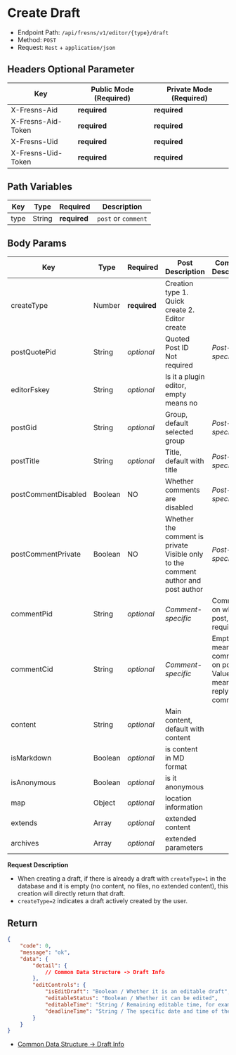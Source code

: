 # Create Draft

- Endpoint Path: `/api/fresns/v1/editor/{type}/draft`
- Method: `POST`
- Request: `Rest` + `application/json`

## Headers Optional Parameter

| Key | Public Mode (Required) | Private Mode (Required) |
| --- | --- | --- |
| X-Fresns-Aid | **required** | **required** |
| X-Fresns-Aid-Token | **required** | **required** |
| X-Fresns-Uid | **required** | **required** |
| X-Fresns-Uid-Token | **required** | **required** |

## Path Variables

| Key | Type | Required | Description |
| --- | --- | --- | --- |
| type | String | **required** | `post` or `comment` |

## Body Params

| Key | Type | Required | **Post** Description | **Comment** Description |
| --- | --- | --- | --- | --- |
| createType | Number | **required** | Creation type 1. Quick create 2. Editor create |  |
| postQuotePid | String | *optional* | Quoted Post ID<br>Not required | *Post-specific* |
| editorFskey | String | *optional* | Is it a plugin editor, empty means no |  |
| postGid | String | *optional* | Group, default selected group | *Post-specific* |
| postTitle | String | *optional* | Title, default with title | *Post-specific* |
| postCommentDisabled | Boolean | NO | Whether comments are disabled | *Post-specific* |
| postCommentPrivate  | Boolean | NO | Whether the comment is private<br>Visible only to the comment author and post author | *Post-specific* |
| commentPid | String | *optional* | *Comment-specific* | Comment on which post, required |
| commentCid | String | *optional* | *Comment-specific* | Empty means comment on post<br>Value means reply to this comment |
| content | String | *optional* | Main content, default with content |  |
| isMarkdown | Boolean | *optional* | is content in MD format |  |
| isAnonymous | Boolean | *optional* | is it anonymous |  |
| map | Object | *optional* | location information |  |
| extends | Array | *optional* | extended content |  |
| archives | Array | *optional* | extended parameters |

**Request Description**

- When creating a draft, if there is already a draft with `createType=1` in the database and it is empty (no content, no files, no extended content), this creation will directly return that draft.
- `createType=2` indicates a draft actively created by the user.

## Return

```json
{
    "code": 0,
    "message": "ok",
    "data": {
        "detail": {
            // Common Data Structure -> Draft Info
        },
        "editControls": {
            "isEditDraft": "Boolean / Whether it is an editable draft",
            "editableStatus": "Boolean / Whether it can be edited",
            "editableTime": "String / Remaining editable time, for example 03:00 means 3 minutes left",
            "deadlineTime": "String / The specific date and time of the editable deadline, for example 2022-07-01 15:05:00"
        }
    }
}
```

- [Common Data Structure -> Draft Info](../../reference/data/draft.md)

